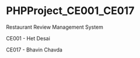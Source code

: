 # PHPProject_CE001_CE017
Restaurant Review Management System

CE001 - Het Desai

CE017 - Bhavin Chavda
